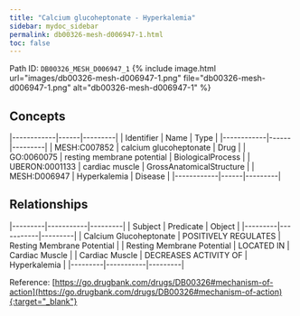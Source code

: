```yaml
---
title: "Calcium glucoheptonate - Hyperkalemia"
sidebar: mydoc_sidebar
permalink: db00326-mesh-d006947-1.html
toc: false 
---
```



Path ID: `DB00326_MESH_D006947_1`
{% include image.html url="images/db00326-mesh-d006947-1.png" file="db00326-mesh-d006947-1.png" alt="db00326-mesh-d006947-1" %}

## Concepts

|------------|------|---------|
| Identifier | Name | Type    |
|------------|------|---------|
| MESH:C007852 | calcium glucoheptonate | Drug |
| GO:0060075 | resting membrane potential | BiologicalProcess |
| UBERON:0001133 | cardiac muscle | GrossAnatomicalStructure |
| MESH:D006947 | Hyperkalemia | Disease |
|------------|------|---------|

## Relationships

|---------|-----------|---------|
| Subject | Predicate | Object  |
|---------|-----------|---------|
| Calcium Glucoheptonate | POSITIVELY REGULATES | Resting Membrane Potential |
| Resting Membrane Potential | LOCATED IN | Cardiac Muscle |
| Cardiac Muscle | DECREASES ACTIVITY OF | Hyperkalemia |
|---------|-----------|---------|

Reference: [https://go.drugbank.com/drugs/DB00326#mechanism-of-action](https://go.drugbank.com/drugs/DB00326#mechanism-of-action){:target="_blank"}